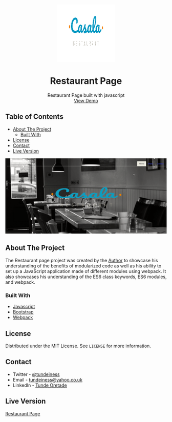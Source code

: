
<!-- PROJECT LOGO -->
<br />
<p align="center">
  <a href="#">
    <img src="/img/logo-3.png" alt="Restaurant Logo" width="180" height="180">
  </a>

  <h1 align="center">Restaurant Page</h1>

  <p align="center">
    Restaurant Page built with javascript
    <br />
    <a href="https://tundeiness.github.io/Restaurant/">View Demo</a>
  </p>
</p>

## Table of Contents

  - [About The Project](#about-the-project)
    - [Built With](#built-with)
  - [License](#license)
  - [Contact](#contact)
  - [Live Version](#live-version)

![Restaurant Page](https://github.com/tundeiness/Restaurant/blob/feature/img/Restaurant.gif)
<!-- ABOUT THE PROJECT -->
## About The Project

The Restaurant page project was created by the [Author](https://www.linkedin.com/in/tunde-oretade/) to showcase his understanding of the benefits of modularized code as well as his ability to set up a JavaScript application made of different modules using webpack. It also showcases his understanding of the ES6 class keywords, ES6 modules, and webpack.


### Built With
* [Javascript](https://babeljs.io/)
* [Bootstrap](https://getbootstrap.com)
* [Webpack](https://webpack.js.org/guides/getting-started/#using-a-configuration)


<!-- LICENSE -->
## License

Distributed under the MIT License. See `LICENSE` for more information.

<!-- CONTACT -->
## Contact

- Twitter - [@tundeiness](https://twitter.com/tundeiness)
- Email - [tundeiness@yahoo.co.uk](tundeines@yahoo.co.uk)
- LinkedIn - [Tunde Oretade](https://www.linkedin.com/in/tunde-oretade/)

## Live Version

[Restaurant Page](https://github.com/tundeiness/Restaurant/tree/feature)
